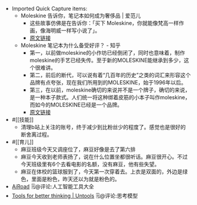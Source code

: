 - Imported Quick Capture items:
    - Moleskine 告诉你，笔记本如何成为奢侈品 | 爱范儿
        - 这些故事仿佛是在告诉你：「买下 Moleskine，你就能像梵高一样作画，像海明威一样写小说了」。
        - [原文链接](https://www.ifanr.com/coolbuy/712637)
    - Moleskine 笔记本为什么备受好评？ - 知乎
        - 第一，以前做moleskine的小作坊已经倒闭了，同时也意味着，制作moleskine的手艺已经失传。至于新的MOLESKINE能继承到多少，这个很难讲。
        - 第二，前后的断代，可以说有着“几百年的历史”之类的词汇来形容这个品牌有点夸张，现在我们所用到的MOLESKINE，始于1996年以后。
        - 第三，在以前，moleskine确切的来说并不是一个牌子，确切的来说，是一种本子款式。人们统一将这种绑着皮筋的小本子叫作moleskine，而如今的MOLESKINE已经是一个品牌。
        - [原文链接](https://www.zhihu.com/question/19555454)
- #[[技能]]
    - 清理b站上关注的账号，终于减少到比粉丝少的程度了。感觉也是很好的断舍离过程。
- #[[育儿]]
    - 麻豆班级今天又调座位了，麻豆好像是去了第六排
    - 麻豆今天收到老师表扬了，说在什么位置坐都很听话。麻豆很开心。不过今天班级里有6个去看电影的名额，没有麻豆，他有些失望。
    - 麻豆在体校的篮球服到了，今天第一次穿着去。上衣是双面的，外边是绿色，里面是粉色，昨天还以为就是粉色的。
- [AiRoad](https://airoad.io/tools) 🗒@评论:人工智能工具大全
- [Tools for better thinking | Untools](https://untools.co/) 🗒@评论:思考模型 
